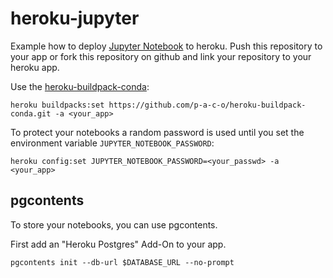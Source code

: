 # heroku-jupyter

Example how to deploy [Jupyter Notebook](https://jupyter.org/) to heroku. 
Push this repository to your app or fork this repository on github and link your 
repository to your heroku app.

Use the [heroku-buildpack-conda](https://github.com/p-a-c-o/heroku-buildpack-conda):
```
heroku buildpacks:set https://github.com/p-a-c-o/heroku-buildpack-conda.git -a <your_app>
```

To protect your notebooks a random password is used until you set the environment variable `JUPYTER_NOTEBOOK_PASSWORD`:
```
heroku config:set JUPYTER_NOTEBOOK_PASSWORD=<your_passwd> -a <your_app>
```

## pgcontents

To store your notebooks, you can use pgcontents.

First add an "Heroku Postgres" Add-On to your app.

```
pgcontents init --db-url $DATABASE_URL --no-prompt                                                                                    
```                                                                                                                                       
                                       
